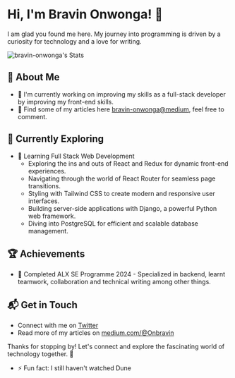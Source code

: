 # Hi, I'm Bravin Onwonga! 👋

I am glad you found me here. My journey into programming is driven by a curiosity for technology and a love for writing.

![bravin-onwonga's Stats](https://github-readme-stats.vercel.app/api?username=bravin-onwonga&theme=vue-dark&show_icons=true&hide_border=true&count_private=true)

## 🚀 About Me

- 🔭 I'm currently working on improving my skills as a full-stack developer by improving my front-end skills.
- 📝 Find some of my articles here [bravin-onwonga@medium](https://medium.com/@onbravin), feel free to comment.

## 🌱 Currently Exploring

- 🚀 Learning Full Stack Web Development
  - Exploring the ins and outs of React and Redux for dynamic front-end experiences.
  - Navigating through the world of React Router for seamless page transitions.
  - Styling with Tailwind CSS to create modern and responsive user interfaces.
  - Building server-side applications with Django, a powerful Python web framework.
  - Diving into PostgreSQL for efficient and scalable database management.

 ## 🏆 Achievements

- 🌟 Completed ALX SE Programme 2024 - Specialized in backend, learnt teamwork, collaboration and technical writing among other things.


## 📬 Get in Touch

- Connect with me on [Twitter](https://twitter.com/OnwongaBravin)
- Read more of my articles on [medium.com/@Onbravin](https://medium.com/@onbravin)

Thanks for stopping by! Let's connect and explore the fascinating world of technology together. 🚀

- ⚡ Fun fact: I still haven't watched Dune

